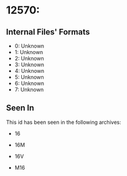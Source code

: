 # 12570: 

## Internal Files' Formats
- 0: Unknown
- 1: Unknown
- 2: Unknown
- 3: Unknown
- 4: Unknown
- 5: Unknown
- 6: Unknown
- 7: Unknown

## Seen In

This id has been seen in the following archives:  

- 16  

- 16M  

- 16V  

- M16  
